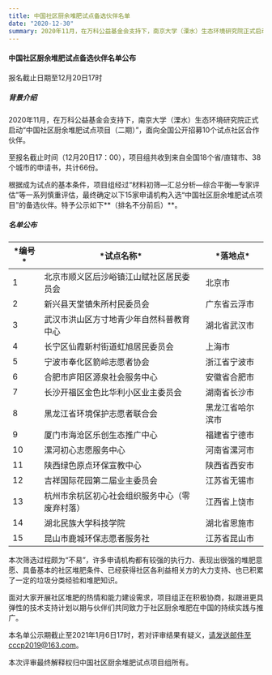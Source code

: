 ```yaml
---
title: 中国社区厨余堆肥试点备选伙伴名单
date: "2020-12-30"
summary: 2020年11月，在万科公益基金会支持下，南京大学（溧水）生态环境研究院正式启动“中国社区厨余堆肥试点项目（二期）”，面向全国公开招募10个试点社区合作伙伴。
---
```

#### 中国社区厨余堆肥试点备选伙伴名单公布


 报名截止日期至12月20日17时

##### 背景介绍

2020年11月，在万科公益基金会支持下，南京大学（溧水）生态环境研究院正式启动“中国社区厨余堆肥试点项目（二期）”，面向全国公开招募10个试点社区合作伙伴。

 至报名截止时间（12月20日17：00），项目组共收到来自全国18个省/直辖市、38个城市的申请书，共计66份。

根据成为试点的基本条件，项目组经过“材料初筛—汇总分析—综合平衡—专家评估”等一系列慎重评估，最终确定以下15家申请机构入选“中国社区厨余堆肥试点项目”的备选伙伴。特予公示如下**（排名不分前后）**。

##### 名单公布

| **\*编号\*** | **\*试点名称\***                               | **\*落地点\***   |
| ------------ | ---------------------------------------------- | ---------------- |
| 1            | 北京市顺义区后沙峪镇江山赋社区居民委员会       | 北京市           |
| 2            | 新兴县天堂镇朱所村民委员会                     | 广东省云浮市     |
| 3            | 武汉市洪山区方寸地青少年自然科普教育中心       | 湖北省武汉市     |
| 4            | 长宁区仙霞新村街道虹旭居民委员会               | 上海市           |
| 5            | 宁波市奉化区箭岭志愿者协会                     | 浙江省宁波市     |
| 6            | 合肥市庐阳区源泉社会服务中心                   | 安徽省合肥市     |
| 7            | 长沙开福区金色比华利小区业主委员会             | 湖南省长沙市     |
| 8            | 黑龙江省环境保护志愿者联合会                   | 黑龙江省哈尔滨市 |
| 9            | 厦门市海沧区乐创生态推广中心                   | 福建省宁德市     |
| 10           | 漯河初心志愿服务中心                           | 河南省漯河市     |
| 11           | 陕西绿色原点环保宣教中心                       | 陕西省西安市     |
| 12           | 吉祥国际花园第二届业主委员会                   | 江苏省无锡市     |
| 13           | 杭州市余杭区初心社会组织服务中心（零废弃村落） | 江西省上饶市     |
| 14           | 湖北民族大学科技学院                           | 湖北省恩施市     |
| 15           | 昆山市鹿城环保志愿者服务社                     | 江苏省昆山市     |

本次筛选过程颇为“不易”，许多申请机构都有较强的执行力、表现出很强的堆肥意愿、具备基本的社区堆肥条件、已经获得社区各利益相关方的大力支持、也已积累了一定的垃圾分类经验和堆肥知识。

 面对大家开展社区堆肥的热情和能力建设需求，项目组正在积极协商，拟跟进更具弹性的技术支持计划以期与伙伴们共同致力于社区厨余堆肥在中国的持续实践与推广。

本名单公示期截止至2021年1月6日17时，若对评审结果有疑义，请发送邮件至cccp2019@163.com。

本次评审最终解释权归中国社区厨余堆肥试点项目组所有。
